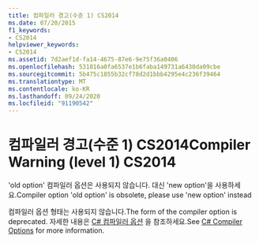 ```yaml
---
title: 컴파일러 경고(수준 1) CS2014
ms.date: 07/20/2015
f1_keywords:
- CS2014
helpviewer_keywords:
- CS2014
ms.assetid: 7d2aef1d-fa14-4675-87e6-9e75f36a0406
ms.openlocfilehash: 531816a0fa6537e1b6faba149731a6430da09cbe
ms.sourcegitcommit: 5b475c1855b32cf78d2d1bbb4295e4c236f39464
ms.translationtype: MT
ms.contentlocale: ko-KR
ms.lasthandoff: 09/24/2020
ms.locfileid: "91190542"
---
```

# <a name="compiler-warning-level-1-cs2014"></a><span data-ttu-id="a521d-102">컴파일러 경고(수준 1) CS2014</span><span class="sxs-lookup"><span data-stu-id="a521d-102">Compiler Warning (level 1) CS2014</span></span>

<span data-ttu-id="a521d-103">'old option' 컴파일러 옵션은 사용되지 않습니다. 대신 'new option'을 사용하세요.</span><span class="sxs-lookup"><span data-stu-id="a521d-103">Compiler option 'old option' is obsolete, please use 'new option' instead</span></span>  
  
 <span data-ttu-id="a521d-104">컴파일러 옵션 형태는 사용되지 않습니다.</span><span class="sxs-lookup"><span data-stu-id="a521d-104">The form of the compiler option is deprecated.</span></span> <span data-ttu-id="a521d-105">자세한 내용은 [C# 컴파일러 옵션](../language-reference/compiler-options/index.md) 을 참조하세요.</span><span class="sxs-lookup"><span data-stu-id="a521d-105">See [C# Compiler Options](../language-reference/compiler-options/index.md) for more information.</span></span>
